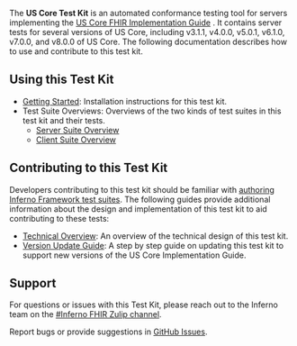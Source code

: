 The **US Core Test Kit** is an automated conformance testing tool for servers
implementing the [US Core FHIR Implementation
Guide](https://hl7.org/fhir/us/core/) . It contains server tests for several
versions of US Core, including v3.1.1, v4.0.0, v5.0.1, v6.1.0, v7.0.0, and v8.0.0 of US
Core. The following documentation describes how to use and contribute to this
test kit.

## Using this Test Kit
* [Getting Started](https://github.com/inferno-framework/us-core-test-kit/?tab=readme-ov-file#getting-started): Installation instructions for this test kit.
* Test Suite Overviews: Overviews of the two kinds of test suites in this test kit and their tests.
    - [Server Suite Overview](Overview-Server.md)
    - [Client Suite Overview](Overview-Client.md)

## Contributing to this Test Kit
Developers contributing to this test kit should be familiar with [authoring
Inferno Framework test suites](https://inferno-framework.github.io/docs/writing-tests/).  The following guides provide additional
information about the design and implementation of this test kit to aid
contributing to these tests:

* [Technical Overview](Technical-Overview.md): An overview of the technical design of this test kit.
* [Version Update Guide](Version-Update-Guide.md): A step by step guide on updating this test kit to support new versions of the US Core Implementation Guide.

## Support

For questions or issues with this Test Kit, please reach out to the Inferno team
on the [#Inferno FHIR Zulip
channel](https://chat.fhir.org/#narrow/stream/179309-inferno).

Report bugs or provide suggestions in [GitHub Issues](/inferno-framework/us-core-test-kit/issues).